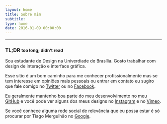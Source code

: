 ```yaml
---
layout: home
title: Sobre mim
subtitle:
type: home
date: 2016-01-09 00:00:00
---
```


---

### TL;DR <small class="hover-only">too long; didn't read</small>

Sou estudante de Design na Univerdiade de Brasília.
Gosto trabalhar com design de interação e interface gráfica.

Esse sítio é um bom caminho para me conhecer profissionalmente mas se tem interesse em opiniões mais pessoais ou entrar em contato eu sugiro que fale comigo no [Twitter](http://twitter.com/tmergulhao) ou no [Facebook](http://facebook.com/tmergulhao).

Eu geralmente mantenho boa parte do meu desenvolvimento no meu [GitHub](http://github.com/tmergulhao) e você pode ver alguns dos meus designs no [Instagram](http://instagram.com/tmergulhao) e no [Vimeo](http://vimeo.com/tmergulhao).

Se você conhece alguma rede social de relevância que eu possa estar é só procurar por Tiago Mergulhão no [Google](https://www.google.com.br/?gfe_rd=cr&ei=w5-TVqjuMMvK8ge6uq7YCg&gws_rd=ssl#q=Tiago+Mergulhão+tmergulhao).
